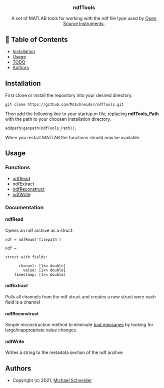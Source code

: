 <h3 align="center">ndfTools</h3>
<p align="center"> A set of MATLAB tools for working with the ndf file type used by <a href="https://www.opensourceinstruments.com/">Open Source Instruments</a>.
    <br> 
</p>

## 📝 Table of Contents
- [Installation](#installation)
- [Usage](#usage)
- [TODO](./TODO.md)
- [Authors](#authors)

## Installation <a name="installation"></a>
First clone or install the repository into your desired directory.
```
git clone https://github.com/MJSchneider/ndfTools.git
```
Then add the following line to your startup.m file, replacing **ndfTools_Path** with the path to your choosen installation directory.

```
addpath(genpath(ndfTools_Path));
```
When you restart MATLAB the functions should now be available.

## Usage <a name="usage"></a>
### Functions
- [ndfRead](#ndfRead)
- [ndfExtract](#ndfExtract)
- [ndfReconstruct](#ndfReconstruct)
- [ndfWrite](#ndfWrite)

### Documentation 

#### ndfRead <a name="ndfRead"></a>
Opens an ndf archive as a struct.
```
ndf = ndfRead('filepath')
```
```
ndf = 

struct with fields:

      channel: [1×n double]
        value: [1×n double]
    timestamp: [1×n double]
```

#### ndfExtract <a name="ndfExtract"></a>
Pulls all channels from the ndf struct and creates a new struct were each field is a channel

#### ndfReconstruct <a name="ndfReconstruct"></a>
Simple reconstruction method to eliminate [bad messages](https://www.opensourceinstruments.com/Electronics/A3017/SCT.html#Bad%20Messages) by looking for large/inappropriate value changes. 

#### ndfWrite <a name="ndfwrite"></a>
Writes a string to the metadata section of the ndf arcihve

## Authors <a name="authors"></a>
- Copyright (c) 2021, [Michael Schneider](https://github.com/MJSchneider)



